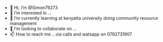 - 👋 Hi, I’m @Simon79273
- 👀 I’m interested in ...
- 🌱 I’m currently learning at kenyatta university doing community resource management 
- 💞️ I’m looking to collaborate on ...
- 📫 How to reach me ...via calls and watsapp on 0792731907

<!---
Simon79273/Simon79273 is a ✨ special ✨ repository because its `README.md` (this file) appears on your GitHub profile.
You can click the Preview link to take a look at your changes.
--->
